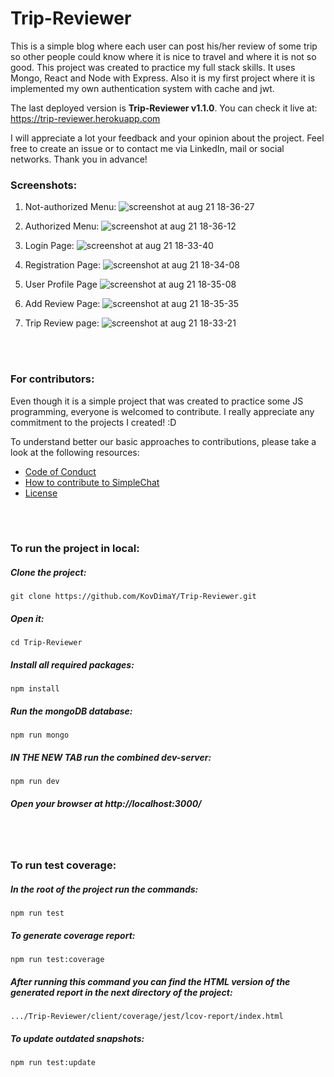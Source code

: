 # Trip-Reviewer
This is a simple blog where each user can post his/her review of some trip so other people could know where it is nice to travel and where it is not so good.
This project was created to practice my full stack skills. It uses Mongo, React and Node with Express. 
Also it is my first project where it is implemented my own authentication system with cache and jwt.

The last deployed version is **Trip-Reviewer v1.1.0**. 
You can check it live at: https://trip-reviewer.herokuapp.com

I will appreciate a lot your feedback and your opinion about the project. Feel free to create an issue or to contact me via LinkedIn, mail or social networks.
Thank you in advance!



### Screenshots:
1) Not-authorized Menu:
![screenshot at aug 21 18-36-27](https://user-images.githubusercontent.com/26466644/44415785-8c633700-a571-11e8-9963-a5d7a8344a57.png)

2) Authorized Menu:
![screenshot at aug 21 18-36-12](https://user-images.githubusercontent.com/26466644/44415822-a6047e80-a571-11e8-90ec-fa9a7cd16405.png)

3) Login Page:
![screenshot at aug 21 18-33-40](https://user-images.githubusercontent.com/26466644/44415666-4c03b900-a571-11e8-92a3-2afc976a8b82.png)

4) Registration Page:
![screenshot at aug 21 18-34-08](https://user-images.githubusercontent.com/26466644/44415741-748bb300-a571-11e8-9979-19f3abc9883f.png)

5) User Profile Page
![screenshot at aug 21 18-35-08](https://user-images.githubusercontent.com/26466644/44415941-ef54ce00-a571-11e8-8d81-3164fb3ac2be.png)

6) Add Review Page:
![screenshot at aug 21 18-35-35](https://user-images.githubusercontent.com/26466644/44415899-ccc2b500-a571-11e8-9f90-ece0cc8fc33d.png)

7) Trip Review page:
![screenshot at aug 21 18-33-21](https://user-images.githubusercontent.com/26466644/44415607-31314480-a571-11e8-9f31-6dd5e1d12acb.png)

<br>
<br>



### For contributors:
Even though it is a simple project that was created to practice some JS programming, everyone is welcomed to contribute. I really appreciate any commitment to the projects I created! :D

To understand better our basic approaches to contributions, please take a look at the following resources: 
- [Code of Conduct](https://github.com/KovDimaY/Trip-Reviewer/blob/master/CODE_OF_CONDUCT.md)
- [How to contribute to SimpleChat](https://github.com/KovDimaY/Trip-Reviewer/blob/master/CONTRIBUTING.md)
- [License](https://github.com/KovDimaY/Trip-Reviewer/blob/master/LICENSE)

<br>
<br>



### To run the project in local:
##### Clone the project: 
```
git clone https://github.com/KovDimaY/Trip-Reviewer.git
```

##### Open it:
```
cd Trip-Reviewer
```

##### Install all required packages:
```
npm install
```

##### Run the mongoDB database:
```
npm run mongo
```

##### IN THE NEW TAB run the combined dev-server:
```
npm run dev
```

##### Open your browser at http://localhost:3000/

<br>
<br>



### To run test coverage:
##### In the root of the project run the commands:
```
npm run test
```

##### To generate coverage report:
```
npm run test:coverage
```

##### After running this command you can find the HTML version of the generated report in the next directory of the project:
```
.../Trip-Reviewer/client/coverage/jest/lcov-report/index.html
```

##### To update outdated snapshots:
```
npm run test:update
```


